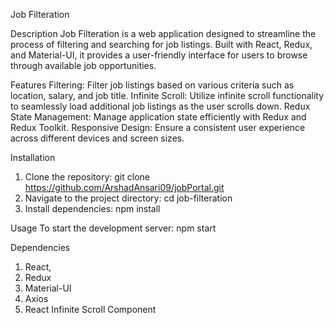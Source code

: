 Job Filteration

Description
Job Filteration is a web application designed to streamline the process of filtering and searching for job listings. Built with React, Redux, and Material-UI, it provides a user-friendly interface for users to browse through available job opportunities.

Features
Filtering: Filter job listings based on various criteria such as location, salary, and job title.
Infinite Scroll: Utilize infinite scroll functionality to seamlessly load additional job listings as the user scrolls down.
Redux State Management: Manage application state efficiently with Redux and Redux Toolkit.
Responsive Design: Ensure a consistent user experience across different devices and screen sizes.

Installation

1. Clone the repository: git clone https://github.com/ArshadAnsari09/jobPortal.git
2. Navigate to the project directory: cd job-filteration
3. Install dependencies: npm install

Usage
To start the development server:
npm start

Dependencies

1. React,
2. Redux
3. Material-UI
4. Axios
5. React Infinite Scroll Component
